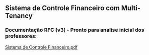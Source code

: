 ## Sistema de Controle Financeiro com Multi-Tenancy

### Documentação RFC (v3) - Pronto para análise inicial dos professores:

[Sistema de Controle Financeiro.pdf](https://github.com/user-attachments/files/20536035/Sistema.de.Controle.Financeiro.pdf)
